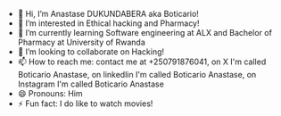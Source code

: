 - 👋 Hi, I’m Anastase DUKUNDABERA aka Boticario!
- 👀 I’m interested in Ethical hacking and Pharmacy!
- 🌱 I’m currently learning Software engineering at ALX and Bachelor of Pharmacy at University of Rwanda
- 💞️ I’m looking to collaborate on Hacking!
- 📫 How to reach me: contact me at +250791876041, on X I'm called Boticario Anastase, on linkedlin I'm called Boticario Anastase, on Instagram I'm called Boticario Anastase
- 😄 Pronouns: Him
- ⚡ Fun fact: I do like to watch movies!

<!---
Ana123tase/Ana123tase is a ✨ special ✨ repository because its `README.md` (this file) appears on your GitHub profile.
You can click the Preview link to take a look at your changes.
--->

